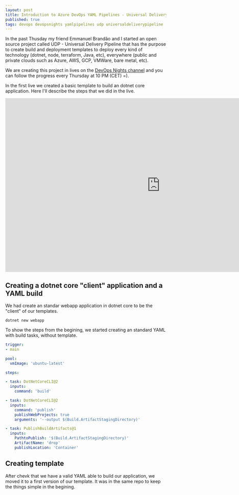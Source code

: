 ```yaml
---
layout: post
title: Introduction to Azure DevOps YAML Pipelines - Universal Delivery Pipeline
published: true
tags: devops devopsnights yamlpipelines udp universaldeliverypipeline
---
```



In the past Thusday my friend Emmanuel Brandão and I started an open source  project called UDP - Universal Delivery Pipeline that has the purpose to create build and deployment templates to deploy every kind of technology (dotnet, node, terraform, Java, etc), everywhere (public and private clouds such as Azure, AWS, GCP, VMWare, bare metal, etc).

We are creating this project in lives on the [DevOps Nights channel](https://youtu.be/hIkwU3CnJzU) and you can follow the progress every Thursday at 10 PM (CET) =).

In the first live we created a basic template to build an dotnet core application. Here I'll describe the steps that we did in the live.

<iframe width="968" height="545" src="https://www.youtube.com/embed/hIkwU3CnJzU" frameborder="0" allow="accelerometer; autoplay; clipboard-write; encrypted-media; gyroscope; picture-in-picture" allowfullscreen></iframe>

## Creating a dotnet core "client" application and a YAML build 

We had create an standar webapp application in dotnet core to be the "client" of our templates. 

```cli
dotnet new webapp
```

To show the steps from the begining, we started creating an standard YAML with build tasks, without template.

```yaml
trigger:
- main

pool:
  vmImage: 'ubuntu-latest'

steps:

- task: DotNetCoreCLI@2
  inputs:
    command: 'build'

- task: DotNetCoreCLI@2
  inputs:
    command: 'publish'
    publishWebProjects: true
    arguments: '--output $(Build.ArtifactStagingDirectory)'

- task: PublishBuildArtifacts@1
  inputs:
    PathtoPublish: '$(Build.ArtifactStagingDirectory)'
    ArtifactName: 'drop'
    publishLocation: 'Container'
```

<script src="http://gist-it.appspot.com/https://github.com/wesleycamargo/UDP-Application/blob/98b0aafa737b006d4dd0d9bbc5a529516df470c7/azure-pipelines.yml"></script>

## Creating template

After chevk that we have a valid YAML able to build our application, we moved it to a first version of our template. It was in the same repo to keep the things simple in the begining.



